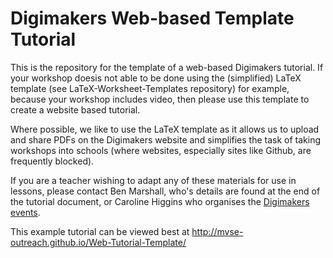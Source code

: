 Digimakers Web-based Template Tutorial
================================

This is the repository for the template of a web-based Digimakers tutorial. If your workshop doesis not able to be done using the (simplified) LaTeX template (see LaTeX-Worksheet-Templates repository) for example, because your workshop includes video, then please use this template to create a website based tutorial. 

Where possible, we like to use the LaTeX template as it allows us to upload and share PDFs on the Digimakers website and simplifies the task of taking workshops into schools (where websites, especially sites like Github, are frequently blocked).

If you are a teacher wishing to adapt any of these materials for use in lessons, please contact Ben Marshall, who's details are found at the end of the tutorial document, or Caroline Higgins who organises the [Digimakers events](http://www.digimakers.co.uk).

This example tutorial can be viewed best at http://mvse-outreach.github.io/Web-Tutorial-Template/
